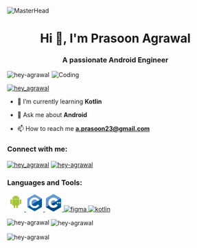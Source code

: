 ![MasterHead](https://1.bp.blogspot.com/-7A4WynwLsMw/XbBpCXG8fHI/AAAAAAAAMt4/uOa1bpLskYgrwGbllhSu2SDj_Mig8SXJQCLcBGAsYHQ/s1600/2000_600px.gif)
<h1 align="center">Hi 👋, I'm Prasoon Agrawal</h1>
<h3 align="center">A passionate Android Engineer</h3>
<img align="right" alt="Coding" width="400" src="https://cdn.dribbble.com/users/1162077/screenshots/3848914/programmer.gif">


<p align="left"> <img src="https://komarev.com/ghpvc/?username=hey-agrawal&label=Profile%20views&color=0e75b6&style=flat" alt="hey-agrawal" /> </p>

<p align="left"> <a href="https://twitter.com/hey_agrawal" target="blank"><img src="https://img.shields.io/twitter/follow/hey_agrawal?logo=twitter&style=for-the-badge" alt="hey_agrawal" /></a> </p>

- 🌱 I’m currently learning **Kotlin**

- 💬 Ask me about **Android**

- 📫 How to reach me **a.prasoon23@gmail.com**

<h3 align="left">Connect with me:</h3>
<p align="left">
<a href="https://twitter.com/hey_agrawal" target="blank"><img align="center" src="https://raw.githubusercontent.com/rahuldkjain/github-profile-readme-generator/master/src/images/icons/Social/twitter.svg" alt="hey_agrawal" height="30" width="40" /></a>
<a href="https://linkedin.com/in/hey-agrawal" target="blank"><img align="center" src="https://raw.githubusercontent.com/rahuldkjain/github-profile-readme-generator/master/src/images/icons/Social/linked-in-alt.svg" alt="hey-agrawal" height="30" width="40" /></a>
</p>

<h3 align="left">Languages and Tools:</h3>
<p align="left"> <a href="https://developer.android.com" target="_blank" rel="noreferrer"> <img src="https://raw.githubusercontent.com/devicons/devicon/master/icons/android/android-original-wordmark.svg" alt="android" width="40" height="40"/> </a> <a href="https://www.cprogramming.com/" target="_blank" rel="noreferrer"> <img src="https://raw.githubusercontent.com/devicons/devicon/master/icons/c/c-original.svg" alt="c" width="40" height="40"/> </a> <a href="https://www.w3schools.com/cpp/" target="_blank" rel="noreferrer"> <img src="https://raw.githubusercontent.com/devicons/devicon/master/icons/cplusplus/cplusplus-original.svg" alt="cplusplus" width="40" height="40"/> </a> <a href="https://www.figma.com/" target="_blank" rel="noreferrer"> <img src="https://www.vectorlogo.zone/logos/figma/figma-icon.svg" alt="figma" width="40" height="40"/> </a> <a href="https://kotlinlang.org" target="_blank" rel="noreferrer"> <img src="https://www.vectorlogo.zone/logos/kotlinlang/kotlinlang-icon.svg" alt="kotlin" width="40" height="40"/> </a> </p>

<p><img align="left" src="https://github-readme-stats.vercel.app/api/top-langs?username=hey-agrawal&show_icons=true&locale=en&layout=compact" alt="hey-agrawal" /></p>

<p>&nbsp;<img align="center" src="https://github-readme-stats.vercel.app/api?username=hey-agrawal&show_icons=true&locale=en" alt="hey-agrawal" /></p>

<p><img align="center" src="https://github-readme-streak-stats.herokuapp.com/?user=hey-agrawal&" alt="hey-agrawal" /></p>
